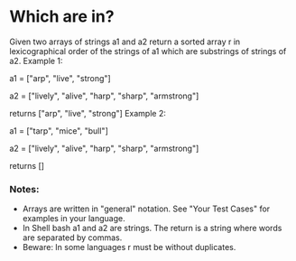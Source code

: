 # Which are in?

Given two arrays of strings a1 and a2 return a sorted array r in lexicographical order of the strings of a1 which are substrings of strings of a2.
Example 1:

a1 = ["arp", "live", "strong"]

a2 = ["lively", "alive", "harp", "sharp", "armstrong"]

returns ["arp", "live", "strong"]
Example 2:

a1 = ["tarp", "mice", "bull"]

a2 = ["lively", "alive", "harp", "sharp", "armstrong"]

returns []

### Notes:

- Arrays are written in "general" notation. See "Your Test Cases" for examples in your language.
- In Shell bash a1 and a2 are strings. The return is a string where words are separated by commas.
- Beware: In some languages r must be without duplicates.

